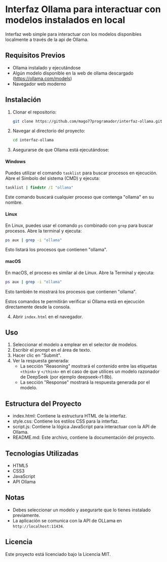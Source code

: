 # Interfaz Ollama para interactuar con modelos instalados en local

Interfaz web simple para interactuar con los modelos disponibles localmente a través de la api de Ollama.

## Requisitos Previos

- Ollama instalado y ejecutándose
- Algún modelo disponible en la web de ollama descargado (https://ollama.com/models)
- Navegador web moderno

## Instalación

1. Clonar el repositorio:
   ```bash
   git clone https://github.com/mago77programador/interfaz-ollama.git
   ```

2. Navegar al directorio del proyecto:
   ```bash
   cd interfaz-ollama
   ```

3. Asegurarse de que Ollama está ejecutándose:  

#### Windows
Puedes utilizar el comando `tasklist` para buscar procesos en ejecución. Abre el Símbolo del sistema (CMD) y ejecuta:
```cmd
tasklist | findstr /I "ollama"
```
Este comando buscará cualquier proceso que contenga "ollama" en su nombre.

#### Linux
En Linux, puedes usar el comando `ps` combinado con `grep` para buscar procesos. Abre la terminal y ejecuta:
```sh
ps aux | grep -i "ollama"
```
Esto listará los procesos que contienen "ollama".

#### macOS
En macOS, el proceso es similar al de Linux. Abre la Terminal y ejecuta:
```sh
ps aux | grep -i "ollama"
```
Esto también te mostrará los procesos que contienen "ollama".

Estos comandos te permitirán verificar si Ollama está en ejecución directamente desde la consola.

4. Abrir `index.html` en el navegador.

## Uso
1. Seleccionar el modelo a emplear en el selector de modelos.
2. Escribir el prompt en el área de texto.
3. Hacer clic en "Submit".
4. Ver la respuesta generada:
   - La sección "Reasoning" mostrará el contenido entre las etiquetas `<think>` y `</think>` en el caso de que utilices un modelo razonador de DeepSeek (por ejemplo deepseek-r1:8b).
   - La sección "Response" mostrará la respuesta generada por el modelo.

## Estructura del Proyecto

- index.html: Contiene la estructura HTML de la interfaz.
- style.css: Contiene los estilos CSS para la interfaz.
- script.js: Contiene la lógica JavaScript para interactuar con la API de Ollama.
- README.md: Este archivo, contiene la documentación del proyecto.

## Tecnologías Utilizadas

- HTML5
- CSS3
- JavaScript
- API Ollama

## Notas

- Debes seleccionar un modelo y asegurarte que lo tienes instalado previamente.
- La aplicación se comunica con la API de OLLama en `http://localhost:11434`.

## Licencia

Este proyecto está licenciado bajo la Licencia MIT.